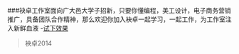 ###袂卓工作室面向广大邑大学子招新，只要你懂编程，美工设计，电子商务营销推广，具备团队合作精神，那么欢迎你加入袂卓一起学习，一起工作，为工作室注入新鲜血液
-[试下效果](meizhuo.md)
>袂卓2014